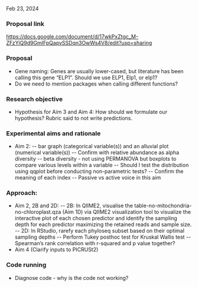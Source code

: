 Feb 23, 2024 

### Proposal link
https://docs.google.com/document/d/17wkPxZtgc_M-ZFzYiQ9d9GmIFpQapvSSDqn3OwWs4V8/edit?usp=sharing

### Proposal
- Gene naming: Genes are usually lower-cased, but literature has been calling this gene “ELP1”. Should we use ELP1, Elp1, or elp1?
- Do we need to mention packages when calling different functions?

### Research objective
- Hypothesis for Aim 3 and Aim 4: How should we formulate our hypothesis? Rubric said to not write predictions.

### Experimental aims and rationale
- Aim 2:
-- bar graph (categorical variable(s)) and an alluvial plot (numerical variable(s))
-- Confirm with relative abundance as alpha diversity 
-- beta diversity - not using PERMANOVA but boxplots to compare various levels within a variable
-- Should I test the distribution using qqplot before conducting non-parametric tests?
-- Confirm the meaning of each index
-- Passive vs active voice in this aim

### Approach: 
- Aim 2, 2B and 2D:
-- 2B: In QIIME2, visualise the table-no-mitochondria-no-chloroplast.qza (Aim 1D) via QIIME2 visualization tool to visualize the interactive plot of each chosen predictor and identify the sampling depth for each predictor maximizing the retained reads and sample size.
-- 2D: In RStudio, rarefy each phyloseq subset based on their optimal sampling depths
-- Perform Tukey posthoc test for Kruskal Wallis test
-- Spearman’s rank correlation with r-squared and p value together?
- Aim 4 (Clarify inputs to PICRUSt2)

### Code running
- Diagnose code - why is the code not working? 
